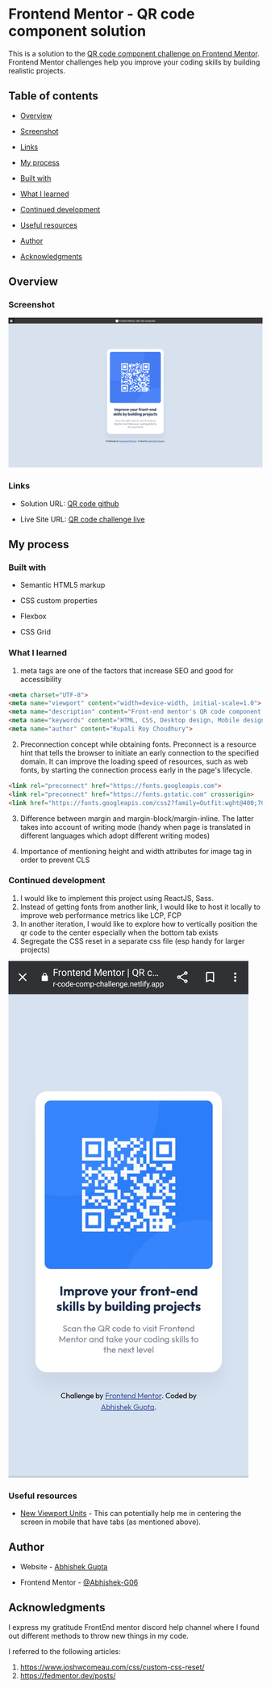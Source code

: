 
# Frontend Mentor - QR code component solution

  

This is a solution to the [QR code component challenge on Frontend Mentor](https://www.frontendmentor.io/challenges/qr-code-component-iux_sIO_H). Frontend Mentor challenges help you improve your coding skills by building realistic projects.
  

## Table of contents

  

- [Overview](#overview)

- [Screenshot](#screenshot)

- [Links](#links)

- [My process](#my-process)

- [Built with](#built-with)

- [What I learned](#what-i-learned)

- [Continued development](#continued-development)

- [Useful resources](#useful-resources)

- [Author](#author)

- [Acknowledgments](#acknowledgments)

  

## Overview

  

### Screenshot

![QR code component screenshot](https://github.com/Abhishek-G06/QR-Challenge/blob/16e2c67f7739ad5ce8ccb2b261df3f28d74c8921/images/desktop%20QR%20component%20.png)




### Links

  

- Solution URL: [QR code github](https://github.com/Abhishek-G06/QR-Challenge.git)

- Live Site URL: [QR code challenge live](https://qr-code-comp-challenge.netlify.app)

  

## My process

  

### Built with

  

- Semantic HTML5 markup

- CSS custom properties

- Flexbox

- CSS Grid

  

### What I learned

  
1. meta tags are one of the factors that increase SEO and good for accessibility

```html
<meta charset="UTF-8">
<meta name="viewport" content="width=device-width, initial-scale=1.0"> <!-- displays site properly based on user's device -->
<meta name="description" content="Front-end mentor's QR code component challenge is perfect for individuals new to CSS and HTML">
<meta name="keywords" content="HTML, CSS, Desktop design, Mobile design">
<meta name="author" content="Rupali Roy Choudhury">
```

2. Preconnection concept while obtaining fonts. Preconnect is a resource hint that tells the browser to initiate an early connection to the specified domain. It can improve the loading speed of resources, such as web fonts, by starting the connection process early in the page's lifecycle.

```html
<link rel="preconnect" href="https://fonts.googleapis.com">
<link rel="preconnect" href="https://fonts.gstatic.com" crossorigin>
<link href="https://fonts.googleapis.com/css2?family=Outfit:wght@400;700&display=swap" rel="stylesheet">
```

3. Difference between margin and margin-block/margin-inline. The latter takes into account of writing mode (handy when page is translated in different languages which adopt different writing modes)

4. Importance of mentioning height and width attributes for image tag in order to prevent CLS

  

### Continued development

  

1) I would like to implement this project using ReactJS, Sass.
2) Instead of getting fonts from another link, I would like to host it locally to improve web performance metrics like LCP, FCP
3) In another iteration, I would like to explore how to vertically position the qr code to the center especially when the bottom tab exists
4) Segregate the CSS reset in a separate css file (esp handy for larger projects)

![Mobile screenshot](https://github.com/Abhishek-G06/QR-Challenge/blob/6a95a878c12e9b3d2eafa9c3cf5f27c75a2cfb66/images/QR_Screenshot_Chrome.jpg)
  

### Useful resources

  

- [New Viewport Units](https://ishadeed.com/article/new-viewport-units/#:~:text=Be%20careful%20with%20the%20dvh,is%20scrolling%20up%20or%20down.) - This can potentially help me in centering the screen in mobile that have tabs (as mentioned above).
  

## Author

- Website - [Abhishek Gupta](https://www.linkedin.com/in/abhishek-gupta-667229189/)

- Frontend Mentor - [@Abhishek-G06](https://www.frontendmentor.io/profile/Abhishek-G06)
  

## Acknowledgments

I express my gratitude FrontEnd mentor discord help channel where I found out different methods to throw new things in my code. 

I referred to the following articles:
1. https://www.joshwcomeau.com/css/custom-css-reset/
2. https://fedmentor.dev/posts/
